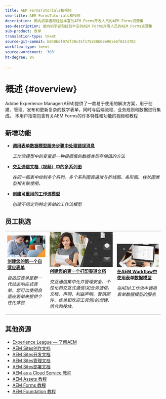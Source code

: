```yaml
---
title: AEM FormsTutorials和视频
seo-title: AEM FormsTutorials和视频
description: 面向初学者和经验丰富的AEM Forms开发人员的AEM Forms资源集
seo-description: 面向初学者和经验丰富的AEM Forms开发人员的AEM Forms资源集
sub-product: 表单
translation-type: tm+mt
source-git-commit: b040bdf97df39c45f175288608e965e5f0214703
workflow-type: tm+mt
source-wordcount: '303'
ht-degree: 8%

---
```



# 概述 {#overview}

Adobe Experience Manager(AEM)提供了一款易于使用的解决方案，用于创建、管理、发布和更新复杂的数字表单，同时与后端流程、业务规则和数据进行集成。 本用户指南包含有关AEM Forms的许多特性和功能的视频和教程

## 新增功能

* **[调用表单数据模型服务步骤中处理错误消息](./adaptive-forms/handling-error-messages-in-invoke-fdm-step.md)**

   *工作流模型中的变量是一种根据值的数据类型存储值的方法*

* **[交互通信文档（视频）中的多系列图](./interactive-communications/multiseriescharts.md)**

   *在同一图表中绘制多个系列。多个系列图表通常与折线图、条形图、柱状图类型相关联使用。*

* **[创建可重用的工作流模型](./adaptive-forms/re-usable-aem-forms-workflow-models-article.md)**

   *创建不绑定到特定表单的工作流模型*

## 员工挑选

<table>
<tr>
  <td>
    <a href="./creating-your-first-adaptive-form/introduction-and-setup.md">
      <img alt="400 x 225px" src="./assets/afhero.png" />
    </a>
    <div>
      <a href="./creating-your-first-adaptive-form/introduction-and-setup.md">
    <strong>创建您的第一个自适应表单</strong>
    </a>
    </div>
    <p>
    <em>自适应表单是新一代动态响应式表单。您可以使用自适应表单来提供个性化体验</em>
    <p>
  </td>
   <td>
    <a href="./ic-print-channel-tutorial/introduction.md">
      <img alt="400 x 225px" src="./assets/correspondence-management1.png" />
    </a>
    <div>
      <a href="./ic-print-channel-tutorial/introduction.md">
    <strong>创建您的第一个打印渠道文档</strong>
    </a>
    </div>
    <p>
    <em>交互通信集中化并管理安全、个性化和交互式通信(如业务通信、文档、声明、利益声明、营销邮件、帐单和欢迎工具包)的创建、组合和投放。  </em>
    <p>
  </td>
  <td>
    <a href="./adaptive-forms/form-data-model-service-as-step-in-workflow-video-use.md">
      <img alt="400 x 225px" src="./assets/fdmlogo.png" />
    </a>
    <div>
      <a href="./adaptive-forms/form-data-model-service-as-step-in-workflow-video-use.md">
    <strong>在AEM Workflow中使用表单数据模型</strong>
    </a>
    </div>
    <p>
    <em>在AEM工作流中调用表单数据模型的服务</em>
    <p>
  </td>
</tr>
</table>

## 其他资源

* [Experience League — 了解AEM](https://experienceleague.adobe.com/#recommended/solutions/experience-manager)
* [AEM Sites创作文档](https://helpx.adobe.com/experience-manager/6-5/sites/authoring/user-guide.html)
* [AEM Sites开发文档](https://helpx.adobe.com/experience-manager/6-5/sites/developing/user-guide.html)
* [AEM Sites管理文档](https://helpx.adobe.com/experience-manager/6-5/sites/administering/user-guide.html)
* [AEM Sites部署文档](https://helpx.adobe.com/experience-manager/6-5/sites/deploying/user-guide.html)
* [AEM as a Cloud Service 教程](/help/cloud-service/overview.md)
* [AEM Assets 教程](/help/assets/overview.md)
* [AEM Forms 教程](/help/forms/overview.md)
* [AEM Foundation 教程](/help/foundation/overview.md)
